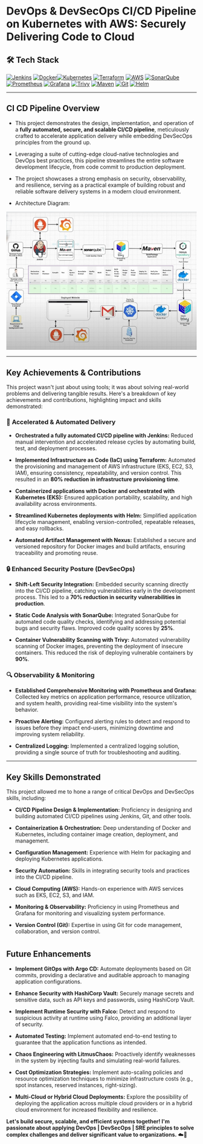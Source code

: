 # DevOps & DevSecOps CI/CD Pipeline on Kubernetes with AWS: Securely Delivering Code to Cloud

## 🛠 Tech Stack

[![Jenkins](https://img.shields.io/badge/Jenkins-CI/CD-%23D24939?style=flat&logo=jenkins)](https://www.jenkins.io/) [![Docker](https://img.shields.io/badge/Docker-Containerization-%232496ED?style=flat&logo=docker)](https://www.docker.com/)[![Kubernetes](https://img.shields.io/badge/Kubernetes-Orchestration-%23326CE5?style=flat&logo=kubernetes)](https://kubernetes.io/) [![Terraform](https://img.shields.io/badge/Terraform-IaC-%237B42BC?style=flat&logo=terraform)](https://www.terraform.io/) [![AWS](https://img.shields.io/badge/AWS-EKS,EC2,S3,IAM-%23FF9900?style=flat&logo=amazon-aws)](https://aws.amazon.com/) [![SonarQube](https://img.shields.io/badge/SonarQube-Code%20Quality-%234E9BCD?style=flat&logo=sonarqube)](https://www.sonarqube.org/) [![Prometheus](https://img.shields.io/badge/Prometheus-Monitoring-%23E6522C?style=flat&logo=prometheus)](https://prometheus.io/) [![Grafana](https://img.shields.io/badge/Grafana-Observability-%23F46800?style=flat&logo=grafana)](https://grafana.com/) [![Trivy](https://img.shields.io/badge/Trivy-Vulnerability-%23F46800?style=flat&logo=trivy)](https://trivy.dev/) [![Maven](https://img.shields.io/badge/Maven-Build-%23F4300?style=flat&logo=maven)](https://maven.apache.org/) [![Git](https://img.shields.io/badge/Git-Version%20Control-%23F4300?style=flat&logo=git)](https://git-scm.com/) [![Helm](https://img.shields.io/badge/Helm-Package%20Management-%23F4300?style=flat&logo=helm)](https://helm.sh/)

---

## CI CD Pipeline Overview

* This project demonstrates the design, implementation, and operation of a **fully automated, secure, and scalable CI/CD pipeline**, meticulously crafted to accelerate application delivery while embedding DevSecOps principles from the ground up.


* Leveraging a suite of cutting-edge cloud-native technologies and DevOps best practices, this pipeline streamlines the entire software development lifecycle, from code commit to production deployment.


* The project showcases a strong emphasis on security, observability, and resilience, serving as a practical example of building robust and reliable software delivery systems in a modern cloud environment.


* Architecture Diagram:

![1739552072653](images/README/1739552072653.png)

---

## Key Achievements & Contributions

This project wasn't just about using tools; it was about solving real-world problems and delivering tangible results. Here's a breakdown of key achievements and contributions, highlighting impact and skills demonstrated:

### 🚀 **Accelerated & Automated Delivery**

* **Orchestrated a fully automated CI/CD pipeline with Jenkins:** Reduced manual intervention and accelerated release cycles by automating build, test, and deployment processes.


* **Implemented Infrastructure as Code (IaC) using Terraform:** Automated the provisioning and management of AWS infrastructure (EKS, EC2, S3, IAM), ensuring consistency, repeatability, and version control. This resulted in an **80% reduction in infrastructure provisioning time**.


* **Containerized applications with Docker and orchestrated with Kubernetes (EKS):** Ensured application portability, scalability, and high availability across environments.


* **Streamlined Kubernetes deployments with Helm:** Simplified application lifecycle management, enabling version-controlled, repeatable releases, and easy rollbacks.


* **Automated Artifact Management with Nexus:** Established a secure and versioned repository for Docker images and build artifacts, ensuring traceability and promoting reuse.

### 🔒 **Enhanced Security Posture (DevSecOps)**

* **Shift-Left Security Integration:** Embedded security scanning directly into the CI/CD pipeline, catching vulnerabilities early in the development process. This led to a **70% reduction in security vulnerabilities in production**.


* **Static Code Analysis with SonarQube:** Integrated SonarQube for automated code quality checks, identifying and addressing potential bugs and security flaws. Improved code quality scores by **25%**.


* **Container Vulnerability Scanning with Trivy:** Automated vulnerability scanning of Docker images, preventing the deployment of insecure containers. This reduced the risk of deploying vulnerable containers by **90%**.

### 🔍 **Observability & Monitoring**

* **Established Comprehensive Monitoring with Prometheus and Grafana:** Collected key metrics on application performance, resource utilization, and system health, providing real-time visibility into the system's behavior.


* **Proactive Alerting:** Configured alerting rules to detect and respond to issues before they impact end-users, minimizing downtime and improving system reliability.


* **Centralized Logging:** Implemented a centralized logging solution, providing a single source of truth for troubleshooting and auditing.

---

## Key Skills Demonstrated

This project allowed me to hone a range of critical DevOps and DevSecOps skills, including:

* **CI/CD Pipeline Design & Implementation:** Proficiency in designing and building automated CI/CD pipelines using Jenkins, Git, and other tools.


* **Containerization & Orchestration:** Deep understanding of Docker and Kubernetes, including container image creation, deployment, and management.


* **Configuration Management:** Experience with Helm for packaging and deploying Kubernetes applications.


* **Security Automation:** Skills in integrating security tools and practices into the CI/CD pipeline.


* **Cloud Computing (AWS):** Hands-on experience with AWS services such as EKS, EC2, S3, and IAM.


* **Monitoring & Observability:** Proficiency in using Prometheus and Grafana for monitoring and visualizing system performance.


* **Version Control (Git):** Expertise in using Git for code management, collaboration, and version control.

# 

## Future Enhancements

* **Implement GitOps with Argo CD:** Automate deployments based on Git commits, providing a declarative and auditable approach to managing application configurations.


* **Enhance Security with HashiCorp Vault:** Securely manage secrets and sensitive data, such as API keys and passwords, using HashiCorp Vault.


* **Implement Runtime Security with Falco:** Detect and respond to suspicious activity at runtime using Falco, providing an additional layer of security.


* **Automated Testing:** Implement automated end-to-end testing to guarantee that the application functions as intended.


* **Chaos Engineering with LitmusChaos:** Proactively identify weaknesses in the system by injecting faults and simulating real-world failures.


* **Cost Optimization Strategies:** Implement auto-scaling policies and resource optimization techniques to minimize infrastructure costs (e.g., spot instances, reserved instances, right-sizing).


* **Multi-Cloud or Hybrid Cloud Deployments:** Explore the possibility of deploying the application across multiple cloud providers or in a hybrid cloud environment for increased flexibility and resilience.

**Let's build secure, scalable, and efficient systems together! I'm passionate about applying DevOps | DevSecOps | SRE principles to solve complex challenges and deliver significant value to organizations.** ☁️🚀
